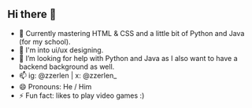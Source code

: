 ## Hi there 👋

- 🌱 Currently mastering HTML & CSS and a little bit of Python and Java (for my school). 
- 👯 I'm into ui/ux designing.
- 🤔 I’m looking for help with Python and Java as I also want to have a backend background as well.
- 📫 ig: @zzerlen | x: @zzerlen_
- 😄 Pronouns: He / Him
- ⚡ Fun fact: likes to play video games :)
